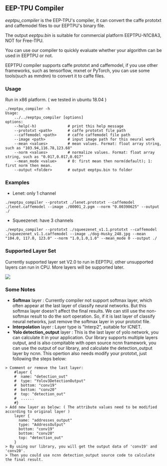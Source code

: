## EEP-TPU Compiler
*eeptpu_compiler* is the EEP-TPU's compiler, it can convert the caffe prototxt and caffemodel files to our EEPTPU's binary file. 

The output *eeptpu.bin* is suitable for commercial platform EEPTPU-N1C8A3, NOT for Free-TPU.

You can use our compiler to quickly evaluate whether your algorithm can be used in EEPTPU or not.

EEPTPU compiler supports caffe prototxt and caffemodel, if you use other frameworks, such as tensorflow, mxnet or PyTorch, you can use some tools(such as mmdnn) to convert it to caffe files.

### Usage
Run in x86 platform. ( we tested in ubuntu 18.04 )
```
./eeptpu_compiler -h
Usage: 
    ../../eeptpu_compiler [options]
options:
    --help(-h)              # print this help message
    --prototxt <path>       # caffe prototxt file path
    --caffemodel <path>     # caffe caffemodel file path
    --image <path>          # input image path for this neural work
    --mean <values>         # mean values. Format: float array string, such as "103.94,116.78,123.68"
    --norm <values>         # normalize values. Format: float array string, such as "0.017,0.017,0.017"
    --mean_mode <value>     # 0: first mean then norm(default); 1: first norm then mean.
    --output <folder>       # output eeptpu.bin to folder
```

### Examples
- Lenet: only 1 channel
```
./eeptpu_compiler --prototxt ./lenet.prototxt --caffemodel ./lenet.caffemodel --image ./00001_2.pgm --norm "0.00390625" --output ./
```

- Squeezenet: have 3 channels
```
./eeptpu_compiler --prototxt ./squeezenet_v1.1.prototxt --caffemodel ./squeezenet_v1.1.caffemodel --image ./dog-Husky_248.jpg --mean "104.0, 117.0, 123.0" --norm "1.0,1.0,1.0" --mean_mode 0 --output ./
```

### Supported Layer Set
Currently supported layer set V2.0 to run in EEPTPU, other unsupported layers can run in CPU. More layers will be supported later.

<img src="https://github.com/embedeep/Free-TPU/blob/master/wiki/eeptpu_layer_set.png">


### Some Notes
- **Softmax** layer : Currently compiler not support softmax layer, which often appear at the last layer of classify neural networks. But this softmax layer doesn't affect the final results. We can still use the non-softmax result to do the sort operation. So, if it is last layer of classify neural networks, just remove the softmax layer in your prototxt file.
- **Interpolation** layer : Layer type is "Interp2", suitable for ICNET.
- **Yolo detection_output** layer : This is the last layer of yolo network, you can calculate it in your application. Our library supports multiple layers output, and is also compitable with open source ncnn framework, you can use the output of our library, and calculate the detection_output layer by ncnn. This opertion also needs modify your prototxt, just following the steps below:
```
> Comment or remove the last layer: 
    #layer {
    #  name: "detection_out"
    #  type: "Yolov3DetectionOutput"
    #  bottom: "conv19"
    #  bottom: "conv20"
    #  top: "detection_out"
    #  ......
    #}
> Add new layer as below: ( The attribute values need to be modified according to original layer )
    layer {
      name: "addresses_output"
      type: "AddressOutput"
      bottom: "conv19"
      bottom: "conv20"
      top: "detection_out"
    }
> By using our library, you will get the output data of 'conv19' and 'conv20'.
> Then you could use ncnn detection_output source code to calculate the final result.
```
